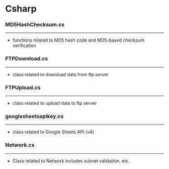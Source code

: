 # Csharp



### MD5HashChecksum.cs
---

* functions related to MD5 hash code and MD5-based checksum verification

### FTPDownload.cs
---

* class related to download data from ftp server

### FTPUpload.cs
---

* class related to upload data to ftp server

### googlesheetsapikey.cs
---

* class related to Google Sheets API (v4)

### Network.cs
---

* Class related to Network includes subnet validation, etc.